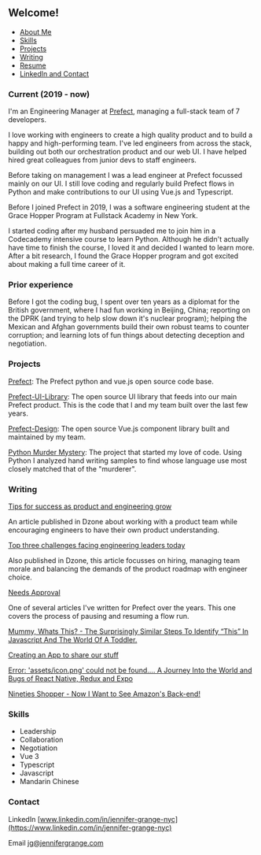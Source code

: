 ## Welcome!
- [About Me](#current)
- [Skills](#skills)
- [Projects](#projects)
- [Writing](#writing)
- [Resume](Jennifer_Grange.pdf)
- [LinkedIn and Contact](#contact)

### Current (2019 - now)

I'm an Engineering Manager at [Prefect](https://www.prefect.io/), managing a full-stack team of 7 developers. 

I love working with engineers to create a high quality product and to build a happy and high-performing team. I've led engineers from across the stack, building out both our orchestration product and our web UI. I have helped hired great colleagues from junior devs to staff engineers. 

Before taking on management I was a lead engineer at Prefect focussed mainly on our UI. I still love coding and regularly build Prefect flows in Python and make contributions to our UI using Vue.js and Typescript. 

Before I joined Prefect in 2019, I was a software engineering student at the Grace Hopper Program at Fullstack Academy in New York.  

I started coding after my husband persuaded me to join him in a Codecademy intensive course to learn Python. Although he didn't actually have time to finish the course, I loved it and decided I wanted to learn more. After a bit research, I found the Grace Hopper program and got excited about making a full time career of it. 

### Prior experience

Before I got the coding bug, I spent over ten years as a diplomat for the British government, where I had fun working in Beijing, China; reporting on the DPRK (and trying to help slow down it's nuclear program); helping the Mexican and Afghan governments build their own robust teams to counter corruption; and learning lots of fun things about detecting deception and negotiation. 

### Projects

[Prefect](https://github.com/PrefectHQ/prefect): The Prefect python and vue.js open source code base. 

[Prefect-UI-Library](https://github.com/PrefectHQ/prefect-ui-library): The open source UI library that feeds into our main Prefect product.  This is the code that I and my team built over the last few years. 

[Prefect-Design](https://github.com/PrefectHQ/prefect-design): The open source Vue.js component library built and maintained by my team. 

[Python Murder Mystery](https://github.com/zhen0/PythonProjects): The project that started my love of code. Using Python I analyzed hand writing samples to find whose language use most closely matched that of the "murderer".


### Writing
[Tips for success as product and engineering grow](https://dzone.com/articles/3-tips-for-success-as-product-and-engineering-grow)

An article published in Dzone about working with a product team while encouraging engineers to have their own product understanding.

[Top three challenges facing engineering leaders today](https://dzone.com/articles/the-top-3-challenges-facing-engineering-leaders-to)

Also published in Dzone, this article focusses on hiring, managing team morale and balancing the demands of the product roadmap with engineer choice. 

[Needs Approval](https://medium.com/the-prefect-blog/needs-approval-184f2512a3cf)

One of several articles I've written for Prefect over the years.  This one covers the process of pausing and resuming a flow run. 

[Mummy, Whats This? - The Surprisingly Similar Steps To Identify “This” In Javascript And The World Of A Toddler.](whats-this.md)

[Creating an App to share our stuff](share.md)

[Error: 'assets/icon.png' could not be found…. A Journey Into the World and Bugs of React Native, Redux and Expo ](expo.md) 

[Nineties Shopper - Now I Want to See Amazon's Back-end!](Nineties.md)

### Skills

- Leadership
- Collaboration
- Negotiation
- Vue 3
- Typescript
- Javascript
- Mandarin Chinese

### Contact

LinkedIn [www.linkedin.com/in/jennifer-grange-nyc](https://www.linkedin.com/in/jennifer-grange-nyc)

Email <jg@jennifergrange.com>
